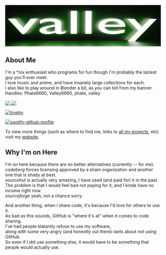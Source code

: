 <img src="https://github.com/Phate6660/Phate6660/blob/master/valley-banner.png?raw=true"/>

## About Me

I'm a \*nix enthusiast who programs for fun though I'm probably the laziest guy you'll ever meet.<br>
I love music and anime, and have insanely large collections for each.<br>
I also like to play around in Blender a bit, as you can tell from my banner.<br>
Handles: Phate6660, Valley6660, phate, valley

<a href="https://github.com/anuraghazra/github-readme-stats">
  <img align="center" src="https://github-readme-stats.vercel.app/api/top-langs/?username=Phate6660&hide=c,css,javascript,python&theme=dark&langs_count=5"/>
</a>
<a href="https://github.com/Phate6660">
  <img align="center" src="https://github-readme-stats.vercel.app/api?username=Phate6660&show_icons=true&theme=dark&include_all_commits=true"/>
</a>

[![trophy](https://github-profile-trophy.vercel.app/?username=Phate6660&theme=onedark&column=9&margin-w=20&no-bg=true&no-frame=true)](https://github.com/ryo-ma/github-profile-trophy)

[![spotify-github-profile](https://spotify-github-profile.vercel.app/api/view?uid=1dddwrnhsib7flqugn0tgwiab&cover_image=true&theme=novatorem&bar_color=53b14f&bar_color_cover=true)](https://spotify-github-profile.vercel.app/api/view?uid=1dddwrnhsib7flqugn0tgwiab&redirect=true)

To view more things (such as where to find me, links to [all my projects](https://Phate6660.github.io/projects.html), etc) visit my [website](https://Phate6660.github.io).

## Why I'm on Here
I'm on here because there are no better alternatives (currently -- for me).<br>
<i>codeberg</i> forces licensing approved by a sham organization and another one that is shady at best.<br>
<i>sourcehut</i> is actually very amazing, I have used (and paid for) it in the past.<br>
The problem is that I would feel bad not paying for it, and I kinda have no income right now.<br>
<i>sourceforge</i> yeah, not a chance sorry.<br>

And another thing, when I share code, it's because I'd love for others to use it.<br>
As bad as this sounds, GitHub is "where it's at" when it comes to code sharing.<br>
I've had people blatantly refuse to use my software,<br>
along with some very angry (and honestly out there) rants about not using GitHub.<br>
So even if I did use something else, it would have to be something that people would actually use.
